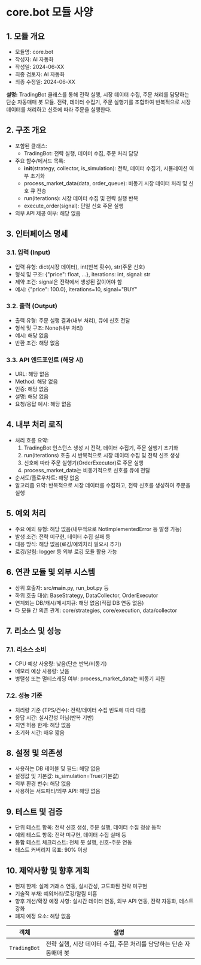 # core.bot 모듈 사양

## 1. 모듈 개요

* 모듈명: core.bot
* 작성자: AI 자동화
* 작성일: 2024-06-XX
* 최종 검토자: AI 자동화
* 최종 수정일: 2024-06-XX

**설명:**
TradingBot 클래스를 통해 전략 실행, 시장 데이터 수집, 주문 처리를 담당하는 단순 자동매매 봇 모듈. 전략, 데이터 수집기, 주문 실행기를 조합하여 반복적으로 시장 데이터를 처리하고 신호에 따라 주문을 실행한다.

## 2. 구조 개요

* 포함된 클래스:
  - TradingBot: 전략 실행, 데이터 수집, 주문 처리 담당
* 주요 함수/메서드 목록:
  - __init__(strategy, collector, is_simulation): 전략, 데이터 수집기, 시뮬레이션 여부 초기화
  - process_market_data(data, order_queue): 비동기 시장 데이터 처리 및 신호 큐 전송
  - run(iterations): 시장 데이터 수집 및 전략 실행 반복
  - execute_order(signal): 단일 신호 주문 실행
* 외부 API 제공 여부: 해당 없음

## 3. 인터페이스 명세

### 3.1. 입력 (Input)
* 입력 유형: dict(시장 데이터), int(반복 횟수), str(주문 신호)
* 형식 및 구조: {"price": float, ...}, iterations: int, signal: str
* 제약 조건: signal은 전략에서 생성된 값이어야 함
* 예시: {"price": 100.0}, iterations=10, signal="BUY"

### 3.2. 출력 (Output)
* 출력 유형: 주문 실행 결과(내부 처리), 큐에 신호 전달
* 형식 및 구조: None(내부 처리)
* 예시: 해당 없음
* 반환 조건: 해당 없음

### 3.3. API 엔드포인트 (해당 시)
* URL: 해당 없음
* Method: 해당 없음
* 인증: 해당 없음
* 설명: 해당 없음
* 요청/응답 예시: 해당 없음

## 4. 내부 처리 로직
* 처리 흐름 요약:
  1. TradingBot 인스턴스 생성 시 전략, 데이터 수집기, 주문 실행기 초기화
  2. run(iterations) 호출 시 반복적으로 시장 데이터 수집 및 전략 신호 생성
  3. 신호에 따라 주문 실행기(OrderExecutor)로 주문 실행
  4. process_market_data는 비동기적으로 신호를 큐에 전달
* 순서도/플로우차트: 해당 없음
* 알고리즘 요약: 반복적으로 시장 데이터를 수집하고, 전략 신호를 생성하여 주문을 실행

## 5. 예외 처리
* 주요 예외 유형: 해당 없음(내부적으로 NotImplementedError 등 발생 가능)
* 발생 조건: 전략 미구현, 데이터 수집 실패 등
* 대응 방식: 해당 없음(로깅/예외처리 필요시 추가)
* 로깅/알림: logger 등 외부 로깅 모듈 활용 가능

## 6. 연관 모듈 및 외부 시스템
* 상위 호출자: src/__main__.py, run_bot.py 등
* 하위 호출 대상: BaseStrategy, DataCollector, OrderExecutor
* 연계되는 DB/캐시/메시지큐: 해당 없음(직접 DB 연동 없음)
* 타 모듈 간 의존 관계: core/strategies, core/execution, data/collector

## 7. 리소스 및 성능
### 7.1. 리소스 소비
* CPU 예상 사용량: 낮음(단순 반복/비동기)
* 메모리 예상 사용량: 낮음
* 병렬성 또는 멀티스레딩 여부: process_market_data는 비동기 지원
### 7.2. 성능 기준
* 처리량 기준 (TPS/건수): 전략/데이터 수집 빈도에 따라 다름
* 응답 시간: 실시간성 아님(반복 기반)
* 지연 허용 한계: 해당 없음
* 초기화 시간: 매우 짧음

## 8. 설정 및 의존성
* 사용하는 DB 테이블 및 필드: 해당 없음
* 설정값 및 기본값: is_simulation=True(기본값)
* 외부 환경 변수: 해당 없음
* 사용하는 서드파티/외부 API: 해당 없음

## 9. 테스트 및 검증
* 단위 테스트 항목: 전략 신호 생성, 주문 실행, 데이터 수집 정상 동작
* 예외 테스트 항목: 전략 미구현, 데이터 수집 실패 등
* 통합 테스트 체크리스트: 전체 봇 실행, 신호-주문 연동
* 테스트 커버리지 목표: 90% 이상

## 10. 제약사항 및 향후 계획
* 현재 한계: 실제 거래소 연동, 실시간성, 고도화된 전략 미구현
* 기술적 부채: 예외처리/로깅/알림 미흡
* 향후 개선/확장 예정 사항: 실시간 데이터 연동, 외부 API 연동, 전략 자동화, 테스트 강화
* 폐지 예정 요소: 해당 없음

| 객체 | 설명 |
|------|------|
| `TradingBot` | 전략 실행, 시장 데이터 수집, 주문 처리를 담당하는 단순 자동매매 봇 |
